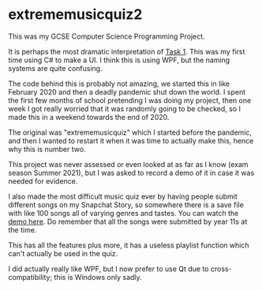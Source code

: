# extrememusicquiz2
This was my GCSE Computer Science Programming Project.

It is perhaps the most dramatic interpretation of [Task 1](https://www.ocr.org.uk/Images/503195-programming-project-tasks-june-2019-and-june-2020.pdf). 
This was my first time using C# to make a UI. I think this is using WPF, but the naming systems are quite confusing.

The code behind this is probably not amazing, we started this in like February 2020 and then a deadly pandemic shut down the world.
I spent the first few months of school pretending I was doing my project, then one week I got really worried that it was randomly going to be checked, so I made this in a weekend towards the end of 2020.

The original was "extrememusicquiz" which I started before the pandemic, and then I wanted to restart it when it was time to actually make this, hence why this is number two.

This project was never assessed or even looked at as far as I know (exam season Summer 2021), but I was asked to record a demo of it in case it was needed for evidence.

I also made the most difficult music quiz ever by having people submit different songs on my Snapchat Story, so somewhere there is a save file with like 100 songs all of varying genres and tastes.
You can watch the [demo here](https://regimen.social/gcseProjectDemo.mp4). Do remember that all the songs were submitted by year 11s at the time.

This has all the features plus more, it has a useless playlist function which can't actually be used in the quiz.

I did actually really like WPF, but I now prefer to use Qt due to cross-compatibility; this is Windows only sadly.
